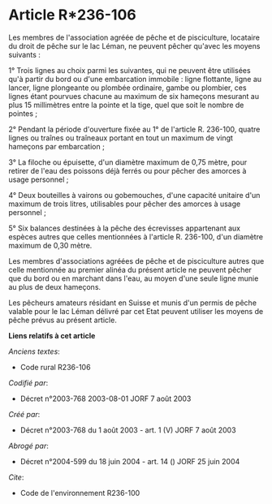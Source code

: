 # Article R*236-106

Les membres de l'association agréée de pêche et de pisciculture, locataire du droit de pêche sur le lac Léman, ne peuvent
pêcher qu'avec les moyens suivants :

1° Trois lignes au choix parmi les suivantes, qui ne peuvent être utilisées qu'à partir du bord ou d'une embarcation
immobile : ligne flottante, ligne au lancer, ligne plongeante ou plombée ordinaire, gambe ou plombier, ces lignes étant
pourvues chacune au maximum de six hameçons mesurant au plus 15 millimètres entre la pointe et la tige, quel que soit le
nombre de pointes ;

2° Pendant la période d'ouverture fixée au 1° de l'article R. 236-100, quatre lignes ou traînes ou traîneaux portant en tout
un maximum de vingt hameçons par embarcation ;

3° La filoche ou épuisette, d'un diamètre maximum de 0,75 mètre, pour retirer de l'eau des poissons déjà ferrés ou pour
pêcher des amorces à usage personnel ;

4° Deux bouteilles à vairons ou gobemouches, d'une capacité unitaire d'un maximum de trois litres, utilisables pour pêcher
des amorces à usage personnel ;

5° Six balances destinées à la pêche des écrevisses appartenant aux espèces autres que celles mentionnées à l'article R.
236-100, d'un diamètre maximum de 0,30 mètre.

Les membres d'associations agréées de pêche et de pisciculture autres que celle mentionnée au premier alinéa du présent
article ne peuvent pêcher que du bord ou en marchant dans l'eau, au moyen d'une seule ligne munie au plus de deux hameçons.

Les pêcheurs amateurs résidant en Suisse et munis d'un permis de pêche valable pour le lac Léman délivré par cet Etat peuvent
utiliser les moyens de pêche prévus au présent article.

**Liens relatifs à cet article**

_Anciens textes_:

  - Code rural R236-106

_Codifié par_:

  - Décret n°2003-768 2003-08-01 JORF 7 août 2003

_Créé par_:

  - Décret n°2003-768 du 1 août 2003 - art. 1 (V) JORF 7 août 2003

_Abrogé par_:

  - Décret n°2004-599 du 18 juin 2004 - art. 14 () JORF 25 juin 2004

_Cite_:

  - Code de l'environnement R236-100
